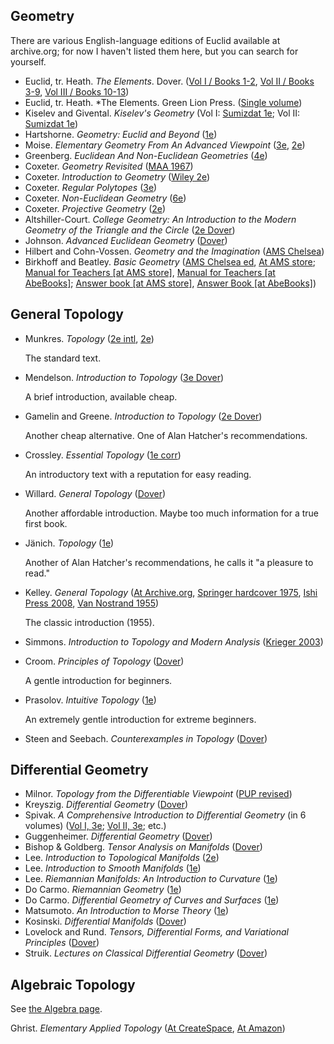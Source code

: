 
## Geometry

There are various English-language editions of Euclid available at archive.org; for now I haven't listed them here, but you can search for yourself.

- Euclid, tr. Heath. *The Elements*. Dover. ([Vol I / Books 1-2](https://smile.amazon.com/dp/0486600882), [Vol II / Books 3-9](https://smile.amazon.com/dp/0486600890), [Vol III / Books 10-13](https://smile.amazon.com/Euclid-Thirteen-Books-Elements-10-13/dp/0486600904))
- Euclid, tr. Heath. *The Elements. Green Lion Press. ([Single volume](https://smile.amazon.com/dp/1888009195))
- Kiselev and Givental. *Kiselev's Geometry* (Vol I: [Sumizdat 1e](https://smile.amazon.com/dp/0977985202); Vol II: [Sumizdat 1e](https://smile.amazon.com/dp/0977985210))
- Hartshorne. *Geometry: Euclid and Beyond* ([1e](https://smile.amazon.com/dp/0387986502))
- Moise. *Elementary Geometry From An Advanced Viewpoint* ([3e](https://smile.amazon.com/dp/0201508672), [2e](https://smile.amazon.com/dp/0201047934))
- Greenberg. *Euclidean And Non-Euclidean Geometries* ([4e](https://smile.amazon.com/dp/0716799480))
- Coxeter. *Geometry Revisited* ([MAA 1967](https://smile.amazon.com/dp/0883856190/))
- Coxeter. *Introduction to Geometry* ([Wiley 2e](https://smile.amazon.com/dp/0471504580/))
- Coxeter. *Regular Polytopes* ([3e](https://smile.amazon.com/Regular-Polytopes-H-S-Coxeter/dp/0486614808/))
- Coxeter. *Non-Euclidean Geometry* ([6e](https://smile.amazon.com/dp/0883855224/))
- Coxeter. *Projective Geometry* ([2e](https://smile.amazon.com/dp/0387406239/))
- Altshiller-Court. *College Geometry: An Introduction to the Modern Geometry of the Triangle and the Circle* ([2e Dover](https://smile.amazon.com/dp/0486458059/))
- Johnson. *Advanced Euclidean Geometry* ([Dover](https://smile.amazon.com/dp/0486462374/))
- Hilbert and Cohn-Vossen. *Geometry and the Imagination* ([AMS Chelsea](https://smile.amazon.com/gp/product/0821819984))
- Birkhoff and Beatley. *Basic Geometry* ([AMS Chelsea ed](https://smile.amazon.com/gp/product/0821821016), [At AMS store](http://bookstore.ams.org/chel-120/); [Manual for Teachers [at AMS store]](http://bookstore.ams.org/chel-34/), [Manual for Teachers [at AbeBooks]](http://www.abebooks.com/products/isbn/9780821826928); [Answer book [at AMS store]](http://bookstore.ams.org/chel-162/), [Answer Book [at AbeBooks]](http://www.abebooks.com/products/isbn/9780828401623))

## General Topology

- Munkres. *Topology* ([2e intl](https://smile.amazon.com/dp/8120320468), [2e](https://smile.amazon.com/dp/B004DX5K5K))

  The standard text.

- Mendelson. *Introduction to Topology* ([3e Dover](https://smile.amazon.com/dp/0486663523))

  A brief introduction, available cheap.

- Gamelin and Greene. *Introduction to Topology* ([2e Dover](https://smile.amazon.com/dp/0486406806))

  Another cheap alternative. One of Alan Hatcher's recommendations.

- Crossley. *Essential Topology* ([1e corr](https://smile.amazon.com/dp/1852337826))

  An introductory text with a reputation for easy reading.

- Willard. *General Topology* ([Dover](https://smile.amazon.com/dp/0486434796))

  Another affordable introduction. Maybe too much information for a true first book.

- Jänich. *Topology* ([1e](https://smile.amazon.com/dp/0387908927))

  Another of Alan Hatcher's recommendations, he calls it "a pleasure to read."

- Kelley. *General Topology* ([At Archive.org](https://archive.org/details/GeneralTopology), [Springer hardcover 1975](https://www.amazon.com/dp/0387901256), [Ishi Press 2008](https://smile.amazon.com/dp/0923891552), [Van Nostrand 1955](https://smile.amazon.com/dp/B00462BLBA))

  The classic introduction (1955).

- Simmons. *Introduction to Topology and Modern Analysis* ([Krieger 2003](https://smile.amazon.com/dp/1575242389))

- Croom. *Principles of Topology* ([Dover](https://smile.amazon.com/dp/0486801543))

  A gentle introduction for beginners.

- Prasolov. *Intuitive Topology* ([1e](https://smile.amazon.com/dp/0821803565))

  An extremely gentle introduction for extreme beginners.

- Steen and Seebach. *Counterexamples in Topology* ([Dover](https://smile.amazon.com/dp/048668735X))

## Differential Geometry

- Milnor. *Topology from the Differentiable Viewpoint* ([PUP revised](https://smile.amazon.com/dp/0691048339))
- Kreyszig. *Differential Geometry* ([Dover](https://smile.amazon.com/dp/0486667219))
- Spivak. *A Comprehensive Introduction to Differential Geometry* (in 6 volumes) ([Vol I, 3e](https://smile.amazon.com/dp/0914098705); [Vol II, 3e](https://smile.amazon.com/dp/0914098713); etc.)
- Guggenheimer. *Differential Geometry* ([Dover](https://smile.amazon.com/dp/0486634337))
- Bishop & Goldberg. *Tensor Analysis on Manifolds* ([Dover](https://smile.amazon.com/dp/0486640396))
- Lee. *Introduction to Topological Manifolds* ([2e](https://smile.amazon.com/dp/1441979395))
- Lee. *Introduction to Smooth Manifolds* ([1e](https://smile.amazon.com/dp/0387954481))
- Lee. *Riemannian Manifolds: An Introduction to Curvature* ([1e](https://smile.amazon.com/dp/0387983228))
- Do Carmo. *Riemannian Geometry* ([1e](https://smile.amazon.com/dp/0817634908))
- Do Carmo. *Differential Geometry of Curves and Surfaces* ([1e](https://smile.amazon.com/dp/0132125897))
- Matsumoto. *An Introduction to Morse Theory* ([1e](https://smile.amazon.com/dp/0821810227))
- Kosinski. *Differential Manifolds* ([Dover](https://smile.amazon.com/dp/0486462447))
- Lovelock and Rund. *Tensors, Differential Forms, and Variational Principles* ([Dover](https://smile.amazon.com/dp/0486658406))
- Struik. *Lectures on Classical Differential Geometry* ([Dover](https://www.amazon.com/dp/0486656098))

## Algebraic Topology

See [the Algebra page](Algebra.md#algebraic-topology).

Ghrist. *Elementary Applied Topology* ([At CreateSpace](https://www.createspace.com/4978477), [At Amazon](https://smile.amazon.com/dp/1502880857))
